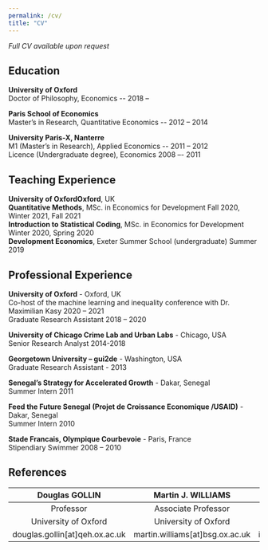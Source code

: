 ```yaml
---
permalink: /cv/
title: "CV"
---
```



_Full CV available upon request_

## Education
**University of Oxford**  
Doctor of Philosophy, Economics -- 2018 –  

**Paris School of Economics**  
Master’s in Research, Quantitative Economics --  2012 – 2014  

**University Paris-X, Nanterre**  
M1 (Master’s in Research), Applied Economics --  2011 – 2012  
Licence (Undergraduate degree), Economics 2008 –- 2011  

## Teaching Experience  
 
 **University of OxfordOxford**, UK  
 **Quantitative Methods**, MSc. in Economics for Development Fall 2020, Winter 2021, Fall 2021  
 **Introduction to Statistical Coding**, MSc. in Economics for Development Winter 2020, Spring 2020  
 **Development Economics**, Exeter Summer School (undergraduate) Summer 2019
 
## Professional Experience  
 
 **University of Oxford** - Oxford, UK  
 Co-host of the machine learning and inequality conference with Dr. Maximilian Kasy 2020 – 2021  
 Graduate Research Assistant 2018 – 2020 
 
 **University of Chicago Crime Lab and Urban Labs** - Chicago, USA  
 Senior Research Analyst 2014-2018  
 
 **Georgetown University – gui2de** - Washington, USA  
 Graduate Research Assistant - 2013  
 
 **Senegal’s Strategy for Accelerated Growth** - Dakar, Senegal  
 Summer Intern 2011  
 
 **Feed the Future Senegal (Projet de Croissance Economique /USAID)** - Dakar, Senegal  
 Summer Intern 2010  
 
 **Stade Francais, Olympique Courbevoie** - Paris, France  
Stipendiary Swimmer 2008 – 2010  


## References


|**Douglas GOLLIN**| **Martin J. WILLIAMS** |**Isabel RUIZ**|**Aurélie OUSS**|
|:---: | :---: | :---:| :---:|
| Professor | Associate Professor | Fellow / Adjunct Faculty |Assistant Professor | 
| University of Oxford  | University of Oxford  | University of Oxford  | UPenn | 
| douglas.gollin[at]qeh.ox.ac.uk | martin.williams[at]bsg.ox.ac.uk | isabel.ruiz[at]bsg.ox.ac.uk | aouss[at]sas.upenn.edu |


